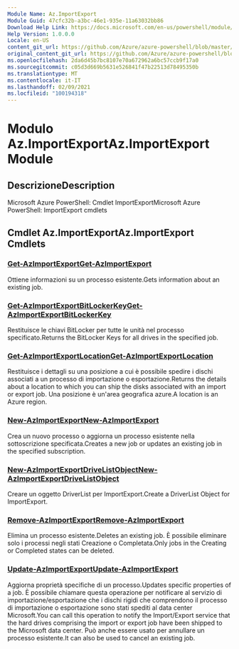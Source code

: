 ```yaml
---
Module Name: Az.ImportExport
Module Guid: 47cfc32b-a3bc-46e1-935e-11a63032bb86
Download Help Link: https://docs.microsoft.com/en-us/powershell/module/az.importexport
Help Version: 1.0.0.0
Locale: en-US
content_git_url: https://github.com/Azure/azure-powershell/blob/master/src/ImportExport/help/Az.ImportExport.md
original_content_git_url: https://github.com/Azure/azure-powershell/blob/master/src/ImportExport/help/Az.ImportExport.md
ms.openlocfilehash: 2da6d45b7bc8107e70a672962a6bc57ccb9f17a0
ms.sourcegitcommit: c05d3d669b5631e526841f47b22513d78495350b
ms.translationtype: MT
ms.contentlocale: it-IT
ms.lasthandoff: 02/09/2021
ms.locfileid: "100194318"
---
```

# <span data-ttu-id="93168-101">Modulo Az.ImportExport</span><span class="sxs-lookup"><span data-stu-id="93168-101">Az.ImportExport Module</span></span>
## <span data-ttu-id="93168-102">Descrizione</span><span class="sxs-lookup"><span data-stu-id="93168-102">Description</span></span>
<span data-ttu-id="93168-103">Microsoft Azure PowerShell: Cmdlet ImportExport</span><span class="sxs-lookup"><span data-stu-id="93168-103">Microsoft Azure PowerShell: ImportExport cmdlets</span></span>

## <span data-ttu-id="93168-104">Cmdlet Az.ImportExport</span><span class="sxs-lookup"><span data-stu-id="93168-104">Az.ImportExport Cmdlets</span></span>
### [<span data-ttu-id="93168-105">Get-AzImportExport</span><span class="sxs-lookup"><span data-stu-id="93168-105">Get-AzImportExport</span></span>](Get-AzImportExport.md)
<span data-ttu-id="93168-106">Ottiene informazioni su un processo esistente.</span><span class="sxs-lookup"><span data-stu-id="93168-106">Gets information about an existing job.</span></span>

### [<span data-ttu-id="93168-107">Get-AzImportExportBitLockerKey</span><span class="sxs-lookup"><span data-stu-id="93168-107">Get-AzImportExportBitLockerKey</span></span>](Get-AzImportExportBitLockerKey.md)
<span data-ttu-id="93168-108">Restituisce le chiavi BitLocker per tutte le unità nel processo specificato.</span><span class="sxs-lookup"><span data-stu-id="93168-108">Returns the BitLocker Keys for all drives in the specified job.</span></span>

### [<span data-ttu-id="93168-109">Get-AzImportExportLocation</span><span class="sxs-lookup"><span data-stu-id="93168-109">Get-AzImportExportLocation</span></span>](Get-AzImportExportLocation.md)
<span data-ttu-id="93168-110">Restituisce i dettagli su una posizione a cui è possibile spedire i dischi associati a un processo di importazione o esportazione.</span><span class="sxs-lookup"><span data-stu-id="93168-110">Returns the details about a location to which you can ship the disks associated with an import or export job.</span></span>
<span data-ttu-id="93168-111">Una posizione è un'area geografica azure.</span><span class="sxs-lookup"><span data-stu-id="93168-111">A location is an Azure region.</span></span>

### [<span data-ttu-id="93168-112">New-AzImportExport</span><span class="sxs-lookup"><span data-stu-id="93168-112">New-AzImportExport</span></span>](New-AzImportExport.md)
<span data-ttu-id="93168-113">Crea un nuovo processo o aggiorna un processo esistente nella sottoscrizione specificata.</span><span class="sxs-lookup"><span data-stu-id="93168-113">Creates a new job or updates an existing job in the specified subscription.</span></span>

### [<span data-ttu-id="93168-114">New-AzImportExportDriveListObject</span><span class="sxs-lookup"><span data-stu-id="93168-114">New-AzImportExportDriveListObject</span></span>](New-AzImportExportDriveListObject.md)
<span data-ttu-id="93168-115">Creare un oggetto DriverList per ImportExport.</span><span class="sxs-lookup"><span data-stu-id="93168-115">Create a DriverList Object for ImportExport.</span></span>

### [<span data-ttu-id="93168-116">Remove-AzImportExport</span><span class="sxs-lookup"><span data-stu-id="93168-116">Remove-AzImportExport</span></span>](Remove-AzImportExport.md)
<span data-ttu-id="93168-117">Elimina un processo esistente.</span><span class="sxs-lookup"><span data-stu-id="93168-117">Deletes an existing job.</span></span>
<span data-ttu-id="93168-118">È possibile eliminare solo i processi negli stati Creazione o Completata.</span><span class="sxs-lookup"><span data-stu-id="93168-118">Only jobs in the Creating or Completed states can be deleted.</span></span>

### [<span data-ttu-id="93168-119">Update-AzImportExport</span><span class="sxs-lookup"><span data-stu-id="93168-119">Update-AzImportExport</span></span>](Update-AzImportExport.md)
<span data-ttu-id="93168-120">Aggiorna proprietà specifiche di un processo.</span><span class="sxs-lookup"><span data-stu-id="93168-120">Updates specific properties of a job.</span></span>
<span data-ttu-id="93168-121">È possibile chiamare questa operazione per notificare al servizio di importazione/esportazione che i dischi rigidi che comprendono il processo di importazione o esportazione sono stati spediti al data center Microsoft.</span><span class="sxs-lookup"><span data-stu-id="93168-121">You can call this operation to notify the Import/Export service that the hard drives comprising the import or export job have been shipped to the Microsoft data center.</span></span>
<span data-ttu-id="93168-122">Può anche essere usato per annullare un processo esistente.</span><span class="sxs-lookup"><span data-stu-id="93168-122">It can also be used to cancel an existing job.</span></span>

